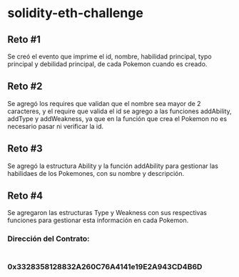 # solidity-eth-challenge
<h2>Reto #1</h2>
Se creó el evento que imprime el id, nombre, habilidad principal, typo principal y debilidad principal, de cada Pokemon cuando es creado.
<h2>Reto #2</h2>
Se agregó los requires que validan que el nombre sea mayor de 2 caracteres, y el require que valida el id se agrego a las funciones addAbility, addType y addWeakness, ya que en la función que crea el Pokemon no es necesario pasar ni verificar la id.
<h2>Reto #3</h2>
Se agregó la estructura Ability y la función addAbility para gestionar las habilidaes de los Pokemones, con su nombre y descripción.
<h2>Reto #4</h2>
Se agregaron las estructuras Type y Weakness con sus respectivas funciones para gestionar esta información en cada Pokemon.
<h3>Dirección del Contrato:<h3/><br />
0x3328358128832A260C76A4141e19E2A943CD4B6D
